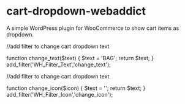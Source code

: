 # cart-dropdown-webaddict
A simple WordPress plugin for WooCommerce to show cart items as dropdown.

//add filter to change cart dropdown text

function change_text($text) {
	$text = 'BAG';
	return $text;
}
add_filter('WH_Filter_Text','change_text');

//add filter to change cart dropdown text


function change_icon($icon) {
	$text = '<i class="fa fa-shopping-cart" aria-hidden="true"></i>';
	return $text;
}
add_filter('WH_Filter_Icon','change_icon');
